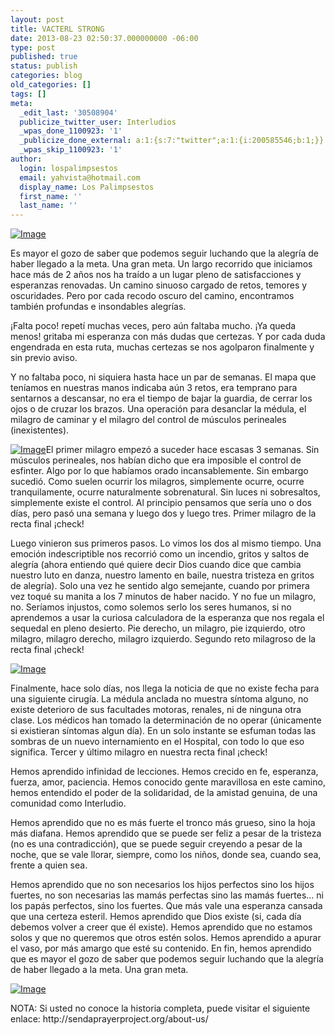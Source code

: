 ```yaml
---
layout: post
title: VACTERL STRONG
date: 2013-08-23 02:50:37.000000000 -06:00
type: post
published: true
status: publish
categories: blog
old_categories: []
tags: []
meta:
  _edit_last: '30508904'
  publicize_twitter_user: Interludios
  _wpas_done_1100923: '1'
  _publicize_done_external: a:1:{s:7:"twitter";a:1:{i:200585546;b:1;}}
  _wpas_skip_1100923: '1'
author:
  login: lospalimpsestos
  email: yahvista@hotmail.com
  display_name: Los Palimpsestos
  first_name: ''
  last_name: ''
---
```

<p><a href="http://lospalimpsestos.files.wordpress.com/2013/08/vacterl_strong_tile_coaster.jpg"><img class="size-full wp-image aligncenter" id="i-1656" alt="Image" src="{{ site.baseurl }}/assets/vacterl_strong_tile_coaster.jpg" /></a></p>
<p>Es mayor el gozo de saber que podemos seguir luchando que la alegría de haber llegado a la meta. Una gran meta. Un largo recorrido que iniciamos hace más de 2 años nos ha traído a un lugar pleno de satisfacciones y esperanzas renovadas. Un camino sinuoso cargado de retos, temores y oscuridades. Pero por cada recodo oscuro del camino, encontramos también profundas e insondables alegrías.</p>
<p>¡Falta poco! repetí muchas veces, pero aún faltaba mucho. ¡Ya queda menos! gritaba mi esperanza con más dudas que certezas. Y por cada duda engendrada en esta ruta, muchas certezas se nos agolparon finalmente y sin previo aviso.</p>
<p>Y no faltaba poco, ni siquiera hasta hace un par de semanas. El mapa que teníamos en nuestras manos indicaba aún 3 retos, era temprano para sentarnos a descansar, no era el tiempo de bajar la guardia, de cerrar los ojos o de cruzar los brazos. Una operación para desanclar la médula, el milagro de caminar y el milagro del control de músculos perineales (inexistentes).</p>
<p><a href="http://lospalimpsestos.files.wordpress.com/2013/08/img_0005.jpg"><img class="size-full wp-image aligncenter" id="i-1658" alt="Image" src="{{ site.baseurl }}/assets/img_0005.jpg" /></a>El primer milagro empezó a suceder hace escasas 3 semanas. Sin músculos perineales, nos habían dicho que era imposible el control de esfinter. Algo por lo que habíamos orado incansablemente. Sin embargo sucedió. Como suelen ocurrir los milagros, simplemente ocurre, ocurre tranquilamente, ocurre naturalmente sobrenatural. Sin luces ni sobresaltos, simplemente existe el control. Al principio pensamos que sería uno o dos días, pero pasó una semana y luego dos y luego tres. Primer milagro de la recta final ¡check!</p>
<p>Luego vinieron sus primeros pasos. Lo vimos los dos al mismo tiempo. Una emoción indescriptible nos recorrió como un incendio, gritos y saltos de alegría (ahora entiendo qué quiere decir Dios cuando dice que cambia nuestro luto en danza, nuestro lamento en baile, nuestra tristeza en gritos de alegría). Solo una vez he sentido algo semejante, cuando por primera vez toqué su manita a los 7 minutos de haber nacido. Y no fue un milagro, no. Seríamos injustos, como solemos serlo los seres humanos, si no aprendemos a usar la curiosa calculadora de la esperanza que nos regala el sequedal en pleno desierto. Pie derecho, un milagro, pie izquierdo, otro milagro, milagro derecho, milagro izquierdo. Segundo reto milagroso de la recta final ¡check!</p>
<p><a href="http://lospalimpsestos.files.wordpress.com/2013/08/captura-de-pantalla-2013-08-22-a-las-19-44-31.png"><img class="size-full wp-image aligncenter" id="i-1661" alt="Image" src="{{ site.baseurl }}/assets/captura-de-pantalla-2013-08-22-a-las-19-44-31.png" /></a></p>
<p>Finalmente, hace solo días, nos llega la noticia de que no existe fecha para una siguiente cirugía. La médula anclada no muestra síntoma alguno, no existe deterioro de sus facultades motoras, renales, ni de ninguna otra clase. Los médicos han tomado la determinación de no operar (únicamente si existieran síntomas algun día). En un solo instante se esfuman todas las sombras de un nuevo internamiento en el Hospital, con todo lo que eso significa. Tercer y último milagro en nuestra recta final ¡check!</p>
<p>Hemos aprendido infinidad de lecciones. Hemos crecido en fe, esperanza, fuerza, amor, paciencia. Hemos conocido gente maravillosa en este camino, hemos entendido el poder de la solidaridad, de la amistad genuina, de una comunidad como Interludio.</p>
<p>Hemos aprendido que no es más fuerte el tronco más grueso, sino la hoja más diafana. Hemos aprendido que se puede ser feliz a pesar de la tristeza (no es una contradicción), que se puede seguir creyendo a pesar de la noche, que se vale llorar, siempre, como los niños, donde sea, cuando sea, frente a quien sea.</p>
<p>Hemos aprendido que no son necesarios los hijos perfectos sino los hijos fuertes, no son necesarias las mamás perfectas sino las mamás fuertes... ni los papás perfectos, sino los fuertes. Que más vale una esperanza cansada que una certeza esteril. Hemos aprendido que Dios existe (si, cada día debemos volver a creer que él existe). Hemos aprendido que no estamos solos y que no queremos que otros estén solos. Hemos aprendido a apurar el vaso, por más amargo que esté su contenido. En fin, hemos aprendido que es mayor el gozo de saber que podemos seguir luchando que la alegría de haber llegado a la meta. Una gran meta.</p>
<p><a href="http://lospalimpsestos.files.wordpress.com/2013/08/vacterl_strong_drinking_glass.jpg"><img class="size-full wp-image aligncenter" id="i-1664" alt="Image" src="{{ site.baseurl }}/assets/vacterl_strong_drinking_glass.jpg" /></a></p>
<p>NOTA: Si usted no conoce la historia completa, puede visitar el siguiente enlace: http://sendaprayerproject.org/about-us/</p>
